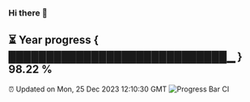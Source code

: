 ### Hi there 👋
⏳ Year progress { █████████████████████████████▁ } 98.22 %
---
⏰ Updated on Mon, 25 Dec 2023 12:10:30 GMT
![Progress Bar CI](https://github.com/Moyi321/Moyi321/workflows/Progress%20Bar%20CI/badge.svg)
